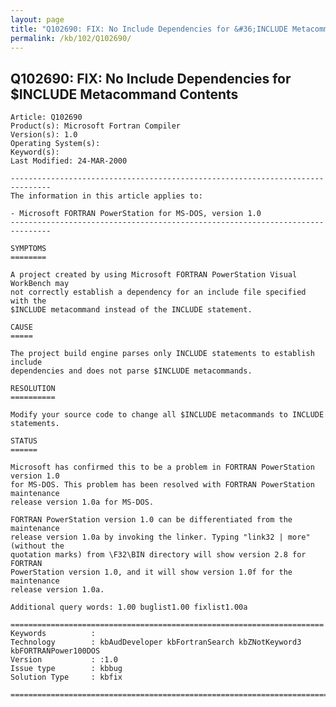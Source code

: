 ```yaml
---
layout: page
title: "Q102690: FIX: No Include Dependencies for &#36;INCLUDE Metacommand Contents"
permalink: /kb/102/Q102690/
---
```


## Q102690: FIX: No Include Dependencies for &#36;INCLUDE Metacommand Contents

	Article: Q102690
	Product(s): Microsoft Fortran Compiler
	Version(s): 1.0
	Operating System(s): 
	Keyword(s): 
	Last Modified: 24-MAR-2000
	
	-------------------------------------------------------------------------------
	The information in this article applies to:
	
	- Microsoft FORTRAN PowerStation for MS-DOS, version 1.0 
	-------------------------------------------------------------------------------
	
	SYMPTOMS
	========
	
	A project created by using Microsoft FORTRAN PowerStation Visual WorkBench may
	not correctly establish a dependency for an include file specified with the
	$INCLUDE metacommand instead of the INCLUDE statement.
	
	CAUSE
	=====
	
	The project build engine parses only INCLUDE statements to establish include
	dependencies and does not parse $INCLUDE metacommands.
	
	RESOLUTION
	==========
	
	Modify your source code to change all $INCLUDE metacommands to INCLUDE
	statements.
	
	STATUS
	======
	
	Microsoft has confirmed this to be a problem in FORTRAN PowerStation version 1.0
	for MS-DOS. This problem has been resolved with FORTRAN PowerStation maintenance
	release version 1.0a for MS-DOS.
	
	FORTRAN PowerStation version 1.0 can be differentiated from the maintenance
	release version 1.0a by invoking the linker. Typing "link32 | more" (without the
	quotation marks) from \F32\BIN directory will show version 2.8 for FORTRAN
	PowerStation version 1.0, and it will show version 1.0f for the maintenance
	release version 1.0a.
	
	Additional query words: 1.00 buglist1.00 fixlist1.00a
	
	======================================================================
	Keywords          :  
	Technology        : kbAudDeveloper kbFortranSearch kbZNotKeyword3 kbFORTRANPower100DOS
	Version           : :1.0
	Issue type        : kbbug
	Solution Type     : kbfix
	
	=============================================================================
	
